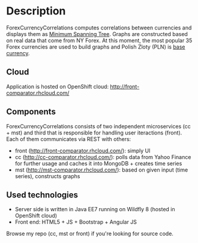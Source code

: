 Description
=========================
ForexCurrencyCorrelations computes correlations between currencies and displays them as [Minimum Spanning Tree](http://en.wikipedia.org/wiki/Minimum_spanning_tree).
Graphs are constructed based on real data that come from NY Forex. At this moment, the most popular 35 Forex currencies are used to build graphs and Polish Zloty (PLN) is [base currency](http://en.wikipedia.org/wiki/Currency_pair#Base_currency). 

Cloud
--------------
Application is hosted on OpenShift cloud:
http://front-comparator.rhcloud.com/

Components
--------------
ForexCurrencyCorrelations consists of two independent microservices (cc + mst) and third that is responsible for handling user iteractions (front). Each of them communicates via REST with others:
- front (http://front-comparator.rhcloud.com/): simply UI
- cc (http://cc-comparator.rhcloud.com/): polls data from Yahoo Finance for further usage and caches it into MongoDB + creates time series
- mst (http://mst-comparator.rhcloud.com/): based on given input (time series), constructs graphs

Used technologies
--------------
- Server side is written in Java EE7 running on Wildfly 8 (hosted in OpenShift cloud)
- Front end: HTML5 + JS + Bootstrap + Angular JS

Browse my repo (cc, mst or front) if you're looking for source code.
